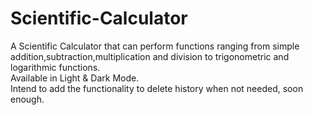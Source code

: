 # Scientific-Calculator

A Scientific Calculator that can perform functions ranging from simple addition,subtraction,multiplication and division to trigonometric and logarithmic functions.<br>
Available in Light & Dark Mode.<br>
Intend to add the functionality to delete history when not needed, soon enough.
